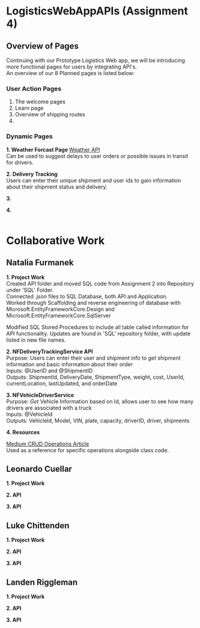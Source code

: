 # LogisticsWebAppAPIs (Assignment 4)
## Overview of Pages
Continuing with our Prototype Logistics Web app, we will be introducing more functional pages for users by integrating API's.
<br> An overview of our 8 Planned pages is listed below:
### User Action Pages
1. The welcome pages
2. Learn page
3. Overview of shipping routes
4. 

### Dynamic Pages
<strong> 1. Weather Forcast Page </strong>
[Weather API](https://www.weather.gov/documentation/services-web-api)
<br> Can be used to suggest delays to user orders or possible issues in transit for drivers. </br>

<strong> 2. Delivery Tracking </strong>
<br> Users can enter their unique shipment and user ids to gain information about their shipment status and delivery. <p>

<strong> 3. </strong>
<br> <p>

<strong> 4. </strong>
<br> </br>

# Collaborative Work
## Natalia Furmanek 
<strong> 1. Project Work</strong>
<br> Created API folder and moved SQL code from Assignment 2 into Repository under 'SQL' Folder.
</br> Connected .json files to SQL Database, both API and Application. 
<br> Worked through Scaffolding and reverse engineering of database with Microsoft.EntityFrameworkCore.Design and Microsoft.EntityFrameworkCore.SqlServer </br>
<p> Modified SQL Stored Procedures to include all table called information for API functionality. Updates are found in 'SQL' repository folder, with update listed in new file names. </p>

<strong> 2. NFDeliveryTrackingService API</strong>
<br> Purpose: Users can enter their user and shipment info to <em> get </em> shipment information and basic information about their order
</br>Inputs: @UserID and @ShipmentID
<br> Outputs: ShipmentId, DeliveryDate, ShipmentType, weight, cost, UserId, currentLocation, lastUpdated, and orderDate
<p> 
<strong> 3. NFVehicleDriverService </strong>
<br> Purpose: <em> Get </em> Vehicle Information based on Id, allows user to see how many drivers are associated with a truck
</br> Inputs: @VehicleId
<br> Outputs: VehicleId, Model, VIN, plate, capacity, driverID, driver, shipments
</p> 
<strong> 4. Resources </strong> 

[Medium CRUD Operations Article](https://medium.com/@jaydeepvpatil225/crud-operation-using-entity-framework-core-and-stored-procedure-in-net-core-6-web-api-65faf6f019f0)
<br> Used as a reference for specific operations alongside class code.


## Leonardo Cuellar
<strong> 1. Project Work</strong>

<strong> 2.  API</strong>

<strong> 3.  API</strong>

## Luke Chittenden
<strong> 1. Project Work</strong>

<strong> 2.  API</strong>

<strong> 3.  API</strong>

## Landen Riggleman
<strong> 1. Project Work</strong>

<strong> 2.  API</strong>

<strong> 3.  API</strong>
